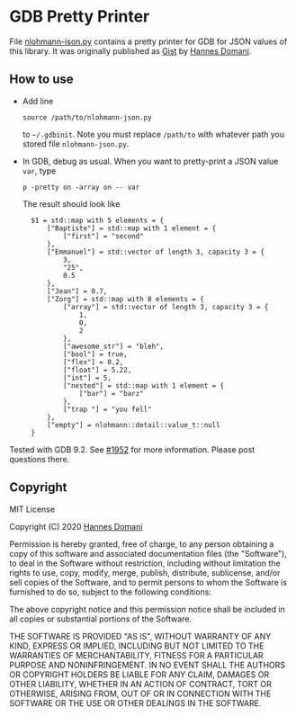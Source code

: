 # GDB Pretty Printer

File [nlohmann-json.py](nlohmann-json.py) contains a pretty printer for GDB for JSON values of this library. It was originally published as [Gist](https://gist.github.com/ssbssa/60da5339c6e6036b2afce17de06050ea#file-nlohmann-json-py) by [Hannes Domani](https://github.com/ssbssa).

## How to use

- Add line
  
  ```
  source /path/to/nlohmann-json.py
  ```
  
  to `~/.gdbinit`. Note you must replace `/path/to` with whatever path you stored file `nlohmann-json.py`.
- In GDB, debug as usual. When you want to pretty-print a JSON value `var`, type
  
  ```
  p -pretty on -array on -- var
  ```
  
  The result should look like
  
  ```
    $1 = std::map with 5 elements = {
        ["Baptiste"] = std::map with 1 element = {
            ["first"] = "second"
        },
        ["Emmanuel"] = std::vector of length 3, capacity 3 = {
            3,
            "25",
            0.5
        },
        ["Jean"] = 0.7,
        ["Zorg"] = std::map with 8 elements = {
            ["array"] = std::vector of length 3, capacity 3 = {
                1,
                0,
                2
            },
            ["awesome_str"] = "bleh",
            ["bool"] = true,
            ["flex"] = 0.2,
            ["float"] = 5.22,
            ["int"] = 5,
            ["nested"] = std::map with 1 element = {
                ["bar"] = "barz"
            },
            ["trap "] = "you fell"
        },
        ["empty"] = nlohmann::detail::value_t::null
    }
    ```

Tested with GDB 9.2. See [#1952](https://github.com/nlohmann/json/issues/1952) for more information. Please post questions there.

## Copyright

MIT License

Copyright (C) 2020 [Hannes Domani](https://github.com/ssbssa)

Permission is hereby granted, free of charge, to any person obtaining a copy
of this software and associated documentation files (the "Software"), to deal
in the Software without restriction, including without limitation the rights
to use, copy, modify, merge, publish, distribute, sublicense, and/or sell
copies of the Software, and to permit persons to whom the Software is
furnished to do so, subject to the following conditions:

The above copyright notice and this permission notice shall be included in all
copies or substantial portions of the Software.

THE SOFTWARE IS PROVIDED "AS IS", WITHOUT WARRANTY OF ANY KIND, EXPRESS OR
IMPLIED, INCLUDING BUT NOT LIMITED TO THE WARRANTIES OF MERCHANTABILITY,
FITNESS FOR A PARTICULAR PURPOSE AND NONINFRINGEMENT. IN NO EVENT SHALL THE
AUTHORS OR COPYRIGHT HOLDERS BE LIABLE FOR ANY CLAIM, DAMAGES OR OTHER
LIABILITY, WHETHER IN AN ACTION OF CONTRACT, TORT OR OTHERWISE, ARISING FROM,
OUT OF OR IN CONNECTION WITH THE SOFTWARE OR THE USE OR OTHER DEALINGS IN THE
SOFTWARE.

